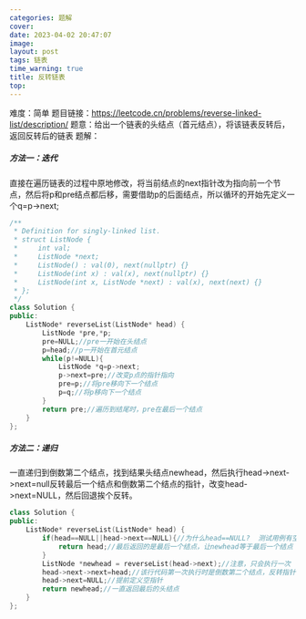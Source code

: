 ```yaml
---
categories: 题解
cover: 
date: 2023-04-02 20:47:07
image: 
layout: post
tags: 链表
time_warning: true
title: 反转链表
top: 
---
```


难度：简单
题目链接：<https://leetcode.cn/problems/reverse-linked-list/description/>
题意：给出一个链表的头结点（首元结点），将该链表反转后，返回反转后的链表
题解：
##### 方法一：迭代
直接在遍历链表的过程中原地修改，将当前结点的next指针改为指向前一个节点，然后将p和pre结点都后移，需要借助p的后面结点，所以循环的开始先定义一个q=p->next;
```c++
/**
 * Definition for singly-linked list.
 * struct ListNode {
 *     int val;
 *     ListNode *next;
 *     ListNode() : val(0), next(nullptr) {}
 *     ListNode(int x) : val(x), next(nullptr) {}
 *     ListNode(int x, ListNode *next) : val(x), next(next) {}
 * };
 */
class Solution {
public:
    ListNode* reverseList(ListNode* head) {
        ListNode *pre,*p;
        pre=NULL;//pre一开始在头结点
        p=head;//p一开始在首元结点
        while(p!=NULL){
            ListNode *q=p->next;
            p->next=pre;//改变p点的指针指向
            pre=p;//将pre移向下一个结点
            p=q;//将p移向下一个结点
        }
        return pre;//遍历到结尾时，pre在最后一个结点
    }
};
```
##### 方法二：递归
一直递归到倒数第二个结点，找到结果头结点newhead，然后执行head->next->next=null反转最后一个结点和倒数第二个结点的指针，改变head->next=NULL，然后回退挨个反转。
```c++
class Solution {
public:
    ListNode* reverseList(ListNode* head) {
        if(head==NULL||head->next==NULL){//为什么head==NULL?  测试用例有空链表
            return head;//最后返回的是最后一个结点，让newhead等于最后一个结点
        }
        ListNode *newhead = reverseList(head->next);//注意，只会执行一次
        head->next->next=head;//该行代码第一次执行时是倒数第二个结点，反转指针
        head->next=NULL;//提前定义空指针
        return newhead;//一直返回最后的头结点
    }
};
```